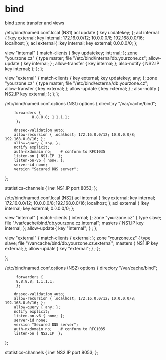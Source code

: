 # bind
bind zone transfer and views

/etc/bind/named.conf.local (NS1)
acl update { key updatekey; };
acl internal { !key external; key internal; 172.16.0.0/12; 10.0.0.0/8; 192.168.0.0/16; localhost; };
acl external { !key internal; key external; 0.0.0.0/0; };

view "internal" {
    match-clients { !key updatekey; internal; };
        zone "yourzone.cz" {
             type master;
             file "/etc/bind/internal/db.yourzone.cz";
                allow-update { key internal; } ;
                allow-transfer { key internal; };
                also-notify { NS2.IP key internal; };
        };
};


view "external" {
        match-clients { key external; key updatekey; any; };
        zone "yourzone.cz" {
             type master;
             file "/etc/bind/external/db.yourzone.cz";
                allow-transfer { key external; };
                allow-update { key external; } ;
                also-notify { NS2.IP key external; };
        };
};


/etc/bind/named.conf.options (NS1)
options {
        directory "/var/cache/bind";

        forwarders {
                8.8.8.8; 1.1.1.1;
         };

        dnssec-validation auto;
        allow-recursion { localhost; 172.16.0.0/12; 10.0.0.0/8; 192.168.0.0/16; };
        allow-query { any; };
        notify explicit;
        auth-nxdomain no;    # conform to RFC1035
        listen-on { NS1.IP; };
        listen-on-v6 { none; };
        server-id none;
        version "Secured DNS server";
};

statistics-channels {
  inet NS1.IP port 8053;
};


/etc/bind/named.conf.local (NS2)
acl internal { !key external; key internal; 172.16.0.0/12; 10.0.0.0/8; 192.168.0.0/16; localhost; };
acl external { !key internal; key external; 0.0.0.0/0; };

view "internal" {
    match-clients { internal; };
        zone "yourzone.cz" {
             type slave;
             file "/var/cache/bind/db.yourzone.cz.internal";
                masters { NS1.IP key internal; };
                allow-update { key "internal"; } ;
        };
        

view "external" {
        match-clients { external; };
        zone "yourzone.cz" {
             type slave;
             file "/var/cache/bind/db.yourzone.cz.external";
                masters { NS1.IP key external; };
                allow-update { key "external"; } ;
        };
       
};


/etc/bind/named.conf.options (NS2)
options {
        directory "/var/cache/bind";

         forwarders {
         8.8.8.8; 1.1.1.1;
         };

        dnssec-validation auto;
        allow-recursion { localhost; 172.16.0.0/12; 10.0.0.0/8; 192.168.0.0/16; };
        allow-query { any; };
        notify explicit;
        listen-on-v6 { none; };
        server-id none;
        version "Secured DNS server";
        auth-nxdomain no;    # conform to RFC1035
        listen-on { NS2.IP; };
};

statistics-channels {
  inet NS2.IP port 8053;
};
